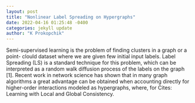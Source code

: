 ```yaml
--- 
layout: post 
title: "Nonlinear Label Spreading on Hypergraphs" 
date: 2022-04-16 01:25:48 -0400 
categories: jekyll update 
author: "K Prokopchik" 
--- 
```

Semi-supervised learning is the problem of finding clusters in a graph or a point- clould dataset where we are given few initial input labels. Label Spreading (LS) is a standard technique for this problem, which can be interpreted as a random walk diffusion process of the labels on the graph [1]. Recent work in network science has shown that in many graph algorithms a great advantage can be obtained when accounting directly for higher-order interactions modeled as hypergraphs, where, for Cites: Learning with Local and Global Consistency.